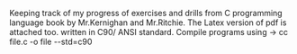 Keeping track of my progress of exercises and drills from C programming language book by Mr.Kernighan and Mr.Ritchie.
The Latex version of pdf is attached too. written in C90/ ANSI standard.
Compile programs using -> cc file.c -o file --std=c90
